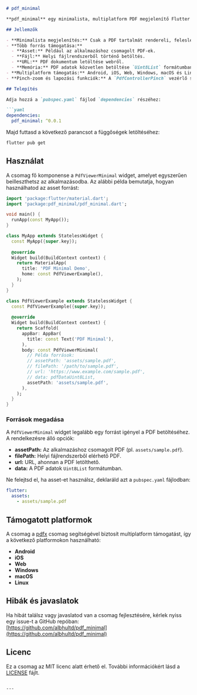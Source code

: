 
```markdown
# pdf_minimal

**pdf_minimal** egy minimalista, multiplatform PDF megjelenítő Flutter csomag, amely kizárólag a PDF dokumentum tartalmát jeleníti meg – további navigációs elemek (pl. toolbar) nélkül. A csomag támogatja az asset-ekből, helyi fájlokból, URL-ekről és memóriában lévő PDF adatokból történő betöltést, így könnyen integrálható különböző projektekbe.

## Jellemzők

- **Minimalista megjelenítés:** Csak a PDF tartalmát rendereli, felesleges UI elemek nélkül.
- **Több forrás támogatása:**  
  - **Asset:** Például az alkalmazáshoz csomagolt PDF-ek.
  - **Fájl:** Helyi fájlrendszerből történő betöltés.
  - **URL:** PDF dokumentum letöltése webről.
  - **Memória:** PDF adatok közvetlen betöltése `Uint8List` formátumban.
- **Multiplatform támogatás:** Android, iOS, Web, Windows, macOS és Linux (a [pdfx](https://pub.dev/packages/pdfx) csomag támogatásának köszönhetően).
- **Pinch-zoom és lapozási funkciók:** A `PdfControllerPinch` vezérlő segítségével.

## Telepítés

Adja hozzá a `pubspec.yaml` fájlod `dependencies` részéhez:

```yaml
dependencies:
  pdf_minimal: ^0.0.1
```

Majd futtasd a következő parancsot a függőségek letöltéséhez:

```bash
flutter pub get
```

## Használat

A csomag fő komponense a `PdfViewerMinimal` widget, amelyet egyszerűen beilleszthetsz az alkalmazásodba. Az alábbi példa bemutatja, hogyan használhatod az asset forrást:

```dart
import 'package:flutter/material.dart';
import 'package:pdf_minimal/pdf_minimal.dart';

void main() {
  runApp(const MyApp());
}

class MyApp extends StatelessWidget {
  const MyApp({super.key});
  
  @override
  Widget build(BuildContext context) {
    return MaterialApp(
      title: 'PDF Minimal Demo',
      home: const PdfViewerExample(),
    );
  }
}

class PdfViewerExample extends StatelessWidget {
  const PdfViewerExample({super.key});
  
  @override
  Widget build(BuildContext context) {
    return Scaffold(
      appBar: AppBar(
        title: const Text('PDF Minimal'),
      ),
      body: const PdfViewerMinimal(
        // Példa források:
        // assetPath: 'assets/sample.pdf',
        // filePath: '/path/to/sample.pdf',
        // url: 'https://www.example.com/sample.pdf',
        // data: pdfDataUint8List,
        assetPath: 'assets/sample.pdf',
      ),
    );
  }
}
```

### Források megadása

A `PdfViewerMinimal` widget legalább egy forrást igényel a PDF betöltéséhez. A rendelkezésre álló opciók:

- **assetPath:** Az alkalmazáshoz csomagolt PDF (pl. `assets/sample.pdf`).
- **filePath:** Helyi fájlrendszerből elérhető PDF.
- **url:** URL, ahonnan a PDF letölthető.
- **data:** A PDF adatok `Uint8List` formátumban.

Ne felejtsd el, ha asset-et használsz, deklaráld azt a `pubspec.yaml` fájlodban:

```yaml
flutter:
  assets:
    - assets/sample.pdf
```

## Támogatott platformok

A csomag a [pdfx](https://pub.dev/packages/pdfx) csomag segítségével biztosít multiplatform támogatást, így a következő platformokon használható:

- **Android**
- **iOS**
- **Web**
- **Windows**
- **macOS**
- **Linux**

## Hibák és javaslatok

Ha hibát találsz vagy javaslatod van a csomag fejlesztésére, kérlek nyiss egy issue-t a GitHub repóban:  
[https://github.com/albhultd/pdf_minimal](https://github.com/albhultd/pdf_minimal)

## Licenc

Ez a csomag az MIT licenc alatt érhető el. További információkért lásd a [LICENSE](LICENSE) fájlt.
```

---
